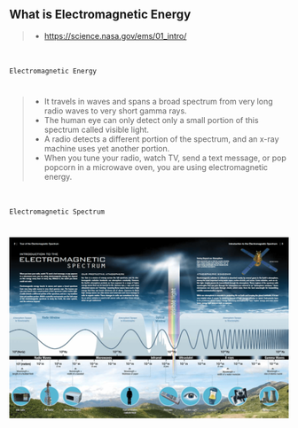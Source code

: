 ## What is Electromagnetic Energy

> - https://science.nasa.gov/ems/01_intro/

<br />

`Electromagnetic Energy`
#

> - It travels in waves and spans a broad spectrum from very long radio waves to very short gamma rays.
> - The human eye can only detect only a small portion of this spectrum called visible light.
> - A radio detects a different portion of the spectrum, and an x-ray machine uses yet another portion.
> - When you tune your radio, watch TV, send a text message, or pop popcorn in a microwave oven, you are using electromagnetic energy.

<br />

`Electromagnetic Spectrum`
#

![01-electromagnetic-spectrum](./images/01-electromagnetic-spectrum.png)
